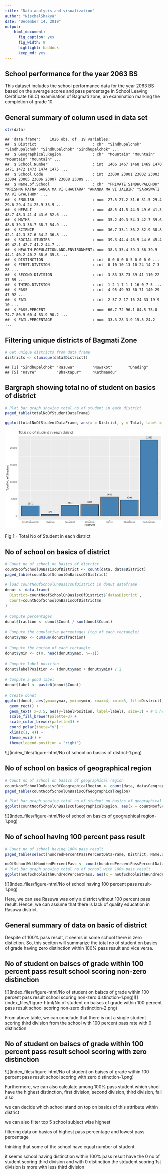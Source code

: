 ```yaml
---
title: "Data analysis and visualization"
author: "NischalShakya"
date: "December 14, 2019"
output: 
    html_document: 
      fig_caption: yes
      fig_width: 8
      highlight: haddock
      keep_md: yes
---
```




## School performance for the year 2063 BS

This dataset includes the school performance data for the year 2063 BS based on the average scores and pass percentage in School Leaving Certificate (SLC) examination of Bagmati zone, an examination marking the completion of grade 10.

## General summary of column used in data set

```r
str(data)
```

```
## 'data.frame':	1026 obs. of  19 variables:
##  $ District                         : chr  "Sindhupalchok" "Sindhupalchok" "Sindhupalchok" "Sindhupalchok" ...
##  $ Geographical.Region              : chr  "Mountain" "Mountain" "Mountain" "Mountain" ...
##  $ School.Number                    : int  1466 1467 1468 1469 1470 1471 1472 1473 1474 1475 ...
##  $ School.Code                      : int  23000 23001 23002 23003 23004 23005 23006 23007 23008 23009 ...
##  $ Name.of.School                   : chr  "PRIVATE SINDHUPALCHOK" "KRISHNA RATNA GANGA MA VI CHAUTARA" "ANANDA MA VI JALBIR" "SARASWATI MA VI GYALTHUM" ...
##  $ ENGLISH                          : num  27.5 27.2 31.6 31.5 29.4 29.6 29.4 24 25.9 33.9 ...
##  $ NEPALI                           : num  48.5 41.5 44.5 49.6 41.3 48.7 48.3 41.4 43.6 52.6 ...
##  $ MATHS                            : num  35.2 49.3 54.3 42.7 39.6 48.8 39.3 36.7 38.7 54.9 ...
##  $ SCIENCE                          : num  36.7 33.1 36.2 32.9 38.8 42.1 42.3 37.6 34.2 36.8 ...
##  $ SOCIAL.STUDIES                   : num  39.3 44.4 46.9 44.6 45.4 49 42.1 42.7 41.2 44.7 ...
##  $ HEALTH.POPULATION.AND.ENVIRONMENT: num  38.3 35.4 39.3 36 39.9 44.1 40.2 40.2 38.6 35.3 ...
##  $ DISTINCTION                      : int  0 0 0 0 0 5 0 0 0 0 ...
##  $ FIRST.DIVISION                   : int  0 10 10 13 10 24 14 7 3 28 ...
##  $ SECOND.DIVISION                  : int  3 83 38 73 39 41 110 22 37 59 ...
##  $ THIRD.DIVISION                   : int  1 2 1 7 1 1 16 0 7 5 ...
##  $ PASS                             : int  4 95 49 93 50 71 140 29 47 92 ...
##  $ FAIL                             : int  2 37 2 17 16 24 33 19 9 10 ...
##  $ PASS.PERCENT                     : num  66.7 72 96.1 84.5 75.8 74.7 80.9 60.4 83.9 90.2 ...
##  $ FAIL.PERCENTAGE                  : num  33.3 28 3.9 15.5 24.2 ...
```

## Filtering unique districts of Bagmati Zone


```r
# Get unique districts from data frame
districts <- c(unique(data$District))
```

```
## [1] "Sindhupalchok" "Rasuwa"        "Nuwakot"       "Dhading"      
## [5] "Kavre"         "Bhaktapur"     "Kathmandu"
```

## Bargraph showing total no of student on basics of district

```r
# Plot bar graph showing total no of student in each district
paged_table(totalNoOfStudentDataFrame)
```

<div data-pagedtable="false">
  <script data-pagedtable-source type="application/json">
{"columns":[{"label":["District"],"name":[1],"type":["fctr"],"align":["left"]},{"label":["Pass"],"name":[2],"type":["int"],"align":["right"]},{"label":["Fail"],"name":[3],"type":["int"],"align":["right"]},{"label":["Total"],"name":[4],"type":["int"],"align":["right"]}],"data":[{"1":"Sindhupalchok","2":"2109","3":"862","4":"2971"},{"1":"Rasuwa","2":"307","3":"170","4":"477"},{"1":"Nuwakot","2":"1629","3":"1542","4":"3171"},{"1":"Dhading","2":"1874","3":"1485","4":"3359"},{"1":"Kavre","2":"4068","3":"1557","4":"5625"},{"1":"Bhaktapur","2":"3603","3":"1105","4":"4708"},{"1":"Kathmandu","2":"18719","3":"3643","4":"22362"}],"options":{"columns":{"min":{},"max":[10]},"rows":{"min":[10],"max":[10]},"pages":{}}}
  </script>
</div>

```r
ggplot(totalNoOfStudentDataFrame, aes(x = District, y = Total, label = Total)) + geom_bar(stat = 'identity', fill = 'steelblue', color = 'black') + geom_text(size = 3, vjust = -1) + labs(title = 'Total no of student in each district') + xlab('Districts') + ylab('Total No of Student')
```

<div class="figure" style="text-align: c">
<img src="index_files/figure-html/Bar graph showing total no of student on basics of district-1.png" alt="Fig 1:- Total No of Student in each district"  />
<p class="caption">Fig 1:- Total No of Student in each district</p>
</div>

## No of school on basics of district

```r
# Count no of school on basics of district
countNoofSchoolOnBasiscOfDistrict <- count(data, data$District)
paged_table(countNoofSchoolOnBasiscOfDistrict)
```

<div data-pagedtable="false">
  <script data-pagedtable-source type="application/json">
{"columns":[{"label":["data$District"],"name":[1],"type":["chr"],"align":["left"]},{"label":["n"],"name":[2],"type":["int"],"align":["right"]}],"data":[{"1":"Bhaktapur","2":"103"},{"1":"Dhading","2":"64"},{"1":"Kathmandu","2":"599"},{"1":"Kavre","2":"120"},{"1":"Nuwakot","2":"67"},{"1":"Rasuwa","2":"13"},{"1":"Sindhupalchok","2":"60"}],"options":{"columns":{"min":{},"max":[10]},"rows":{"min":[10],"max":[10]},"pages":{}}}
  </script>
</div>

```r
# load countNoOfSchoolOnBasicsOfDistrict in donut dataframe
donut <- data.frame(
  District=countNoofSchoolOnBasiscOfDistrict$`data$District`,
  Count=countNoofSchoolOnBasiscOfDistrict$n
)

# Compute percentages
donut$fraction <- donut$Count / sum(donut$Count)

# Compute the cumulative percentages (top of each rectangle)
donut$ymax <- cumsum(donut$fraction)

# Compute the bottom of each rectangle
donut$ymin <- c(0, head(donut$ymax, n=-1))

# Compute label position
donut$labelPosition <- (donut$ymax + donut$ymin) / 2

# Compute a good label
donut$label <- paste0(donut$Count)

# Create donut 
ggplot(donut, aes(ymax=ymax, ymin=ymin, xmax=4, xmin=3, fill=District)) +
  geom_rect() +
  geom_text( x=3.5, aes(y=labelPosition, label=label), size=3) + # x here controls label position (inner / outer)
  scale_fill_brewer(palette=3) +
  scale_color_brewer(palette=3) +
  coord_polar(theta="y") +
  xlim(c(1, 4)) +
  theme_void() +
  theme(legend.position = "right")
```

![](index_files/figure-html/No of school on basics of district-1.png)<!-- -->

## No of school on basics of geographical region

```r
# Count no of school on basics of geographical region
countNoofSchoolOnBasiscOfGeographicalRegion <- count(data, data$Geographical.Region)
paged_table(countNoofSchoolOnBasiscOfGeographicalRegion)
```

<div data-pagedtable="false">
  <script data-pagedtable-source type="application/json">
{"columns":[{"label":["data$Geographical.Region"],"name":[1],"type":["chr"],"align":["left"]},{"label":["n"],"name":[2],"type":["int"],"align":["right"]}],"data":[{"1":"Hill","2":"953"},{"1":"Mountain","2":"73"}],"options":{"columns":{"min":{},"max":[10]},"rows":{"min":[10],"max":[10]},"pages":{}}}
  </script>
</div>

```r
# Plot bar graph showing total no of student on basics of geographical region 
ggplot(countNoofSchoolOnBasiscOfGeographicalRegion, aes(x = countNoofSchoolOnBasiscOfGeographicalRegion$`data$Geographical.Region`, y = countNoofSchoolOnBasiscOfGeographicalRegion$n, label = countNoofSchoolOnBasiscOfGeographicalRegion$n)) + geom_bar(stat = 'identity', fill = 'steelblue', color = 'black', width = 0.3) + geom_text(size = 3, vjust = -1) + labs(title = 'Total no of school on basics of geographical region') + xlab('Geographical region') + ylab('Total No of School')
```

![](index_files/figure-html/No of school on basics of geographical region-1.png)<!-- -->

## No of school having 100 percent pass result

```r
# Count no of school having 100% pass result
paged_table(select(hundredPercentPassPercentDataFrame, District, Name.of.School), options = list(rows.print = 15))
```

<div data-pagedtable="false">
  <script data-pagedtable-source type="application/json">
{"columns":[{"label":["District"],"name":[1],"type":["chr"],"align":["left"]},{"label":["Name.of.School"],"name":[2],"type":["chr"],"align":["left"]}],"data":[{"1":"Sindhupalchok","2":"JHIRPU MA VI JHIRPU"},{"1":"Sindhupalchok","2":"JYUGAL BOARDING HIGH SCHOOL CHAUTARA"},{"1":"Sindhupalchok","2":"KOLDONG DEVI MA VI THUMPAKHAR TIMURE"},{"1":"Sindhupalchok","2":"PHULPINGKOT PRA MA VI PHULPINGKOT"},{"1":"Sindhupalchok","2":"SHREE MELAMCHI GHYANG SECONDARY SCHOOL,HELAMBU"},{"1":"Nuwakot","2":"GOLFU BHANJYANG MA VI BETINI"},{"1":"Nuwakot","2":"PIONEER ENGLISH MA VI TUPCHHE"},{"1":"Nuwakot","2":"SOUVENIR BOARDING SCHOOL BATTAR"},{"1":"Nuwakot","2":"UTTARGAYA PUBLIC ENGLISH SCHOOL ANGITAR NEWAKOT"},{"1":"Nuwakot","2":"UNIVERSAL BOARDING SCHOOL NARJAMANDAP-2"},{"1":"Nuwakot","2":"SHIVALAYA SECONDARY SCHOOL OKHARPAUWA"},{"1":"Nuwakot","2":"SURYA JYOTI ENGLISH BOARDINGH SCHOOL BIDUR 9"},{"1":"Nuwakot","2":"SAMUDAYIK VIDHYA MANDIR DEVIGHAT"},{"1":"Dhading","2":"DHADING BOARDING SCHOOL DHADING BENSI"},{"1":"Dhading","2":"BRIGHT FUTURE MA VI MALEKHU"},{"1":"Dhading","2":"SUNGABHA ACADEMY MA VI DHADINGBESI"},{"1":"Dhading","2":"BLOOMING LOTUS ENGLISH SCHOOL JEVANPUR DHADING"},{"1":"Dhading","2":"DHUNIBESHI SECONDARY BOARDING SCHOOL KHANIKHOLA-2 NA"},{"1":"Dhading","2":"KIBOU INTERNATIONAL SCHOOL DHADING"},{"1":"Kavre","2":"DIPENDRA PRAHARI AWASIYA MA VI SANGA"},{"1":"Kavre","2":"PRAGATI PRABHAT MA VI PULBAZAR"},{"1":"Kavre","2":"DULALESWOR MA VI DOLALGHAT"},{"1":"Kavre","2":"SIDDHARTHA ENGLISH MA VI BANEPA"},{"1":"Kavre","2":"KAVERE MA VI BANEPA"},{"1":"Kavre","2":"SETIDEVI MA VI CHAUBAS-9"},{"1":"Kavre","2":"SETIDEVI MA VI RITHTHE"},{"1":"Kavre","2":"NAVA RATNA ENGLISH MA VI PANUTI"},{"1":"Kavre","2":"BAL BATIKA BIDHYA MANDIR TINDOBATO BANEPA"},{"1":"Kavre","2":"SIDDHARTHA VANASTHALI INSTITUTE AANANDABATIKA PANAUTI"},{"1":"Kavre","2":"DHULIKHEL ENGLISH AWASIYA MA VI DHULIKHEL"},{"1":"Kavre","2":"MOUNT VIEW ENGLISH BOARDING SCHOOL DHULIKHEL"},{"1":"Kavre","2":"SANJIWANI ENGLISH SCHOOL DHULIKHEL"},{"1":"Kavre","2":"GYAN SAROVAR MA VI BANEPA"},{"1":"Kavre","2":"BAL NIKETAN MA VI BANEPA"},{"1":"Kavre","2":"NAMO BUDDHA ENGLISH BOARDING SCHOOL SHANKHU"},{"1":"Kavre","2":"SURYODAYA AWASIYA MA VI PANAUTI"},{"1":"Kavre","2":"ARUNODAYA ENGLISH AWASIYA MA VI PANAUTI"},{"1":"Kavre","2":"SARASWOTI KUNJ BOARDING SCHOOL PANAUTI"},{"1":"Kavre","2":"LIN INTERNATIONAL SCHOOL BANEPA"},{"1":"Kavre","2":"DIVINE LIGHT SECONDARY BOARDING ENGLISH SCHOOL SHANKH"},{"1":"Kavre","2":"KATHMANDU UNIVERSITY HIGH SCHOOL CHAUKOT KAVRE"},{"1":"Kavre","2":"SARASWATI SHIKSHA GRIHA SECONDARY SCHOOL PANCHKHAL"},{"1":"Kavre","2":"SAMUDAYIK BOARDING SCHOOL PANAUTI-4"},{"1":"Kavre","2":"BANEPA VALLEY BOARDING SCHOOL BANEPA-10"},{"1":"Kavre","2":"SOS HERMANN GMEINER SCHOOL  PANAUTI-2"},{"1":"Kavre","2":"GYANJYOTI BOARDING SCHOOL NALA"},{"1":"Kavre","2":"GYNA KUNJ SECONDARY SCHOOL JANAGAL"},{"1":"Kavre","2":"HIGHLAND ENGLISH SECONDARY BOARDING SCHOOL SUBBAGAU"},{"1":"Kavre","2":"SHREE SUNGANA ENGLISH BOARDING SCHOOL JANGAL 8"},{"1":"Kavre","2":"NAVA PRATIVA SECONDARY SCHOOL PACHKHAL"},{"1":"Kavre","2":"MOUNT GRAVATT ENGLISH BOARDING SCHOOL BUCHAKOT"},{"1":"Kavre","2":"LALI GURANS ENGLISH BOARDING SCHOOL KUSHADEVI"},{"1":"Kavre","2":"NEW LITTLE STAR ENGLISH SCHOOL KUNTABESHI"},{"1":"Kavre","2":"EVEREST ACADEMY BANEPA"},{"1":"Bhaktapur","2":"OM MA VI KATUNJE"},{"1":"Bhaktapur","2":"ADARSHA JANAPREMI ENGLISH MA VI KAUSHALTAR"},{"1":"Bhaktapur","2":"BALKOT ENGLISH MA VI BALKOT"},{"1":"Bhaktapur","2":"EVEREST ENGLISH SCHOOL BHAKTAPUR-15 MIBACHHEN"},{"1":"Bhaktapur","2":"MAHENDRA VIDYA ASHRAM BARAHISTHAN"},{"1":"Bhaktapur","2":"RAINBOW ENGLISH SECONDARY SCHOOL GAMCHA"},{"1":"Bhaktapur","2":"MOUNT SINAI ENGLISH BOARDING SECONDARY SCHOOL THIMI"},{"1":"Bhaktapur","2":"PRABHAT ENGLISH MA VI BYASI"},{"1":"Bhaktapur","2":"NAULO JYOTI ENGLISH SCHOOL THIMI"},{"1":"Bhaktapur","2":"MOUNT VALLEY ENGLISH SCHOOL KWATHANDOU"},{"1":"Bhaktapur","2":"TRI STAR ENGLISH SCHOOL LOKHANTHALI"},{"1":"Bhaktapur","2":"JANA CHETANA ENGLISH SCHOOL BALKOT"},{"1":"Bhaktapur","2":"OM GYAN MANDIR SCHOOL LOHAKILTHALI"},{"1":"Bhaktapur","2":"GUNDU ENGLISH MA VI GUNDU"},{"1":"Bhaktapur","2":"SIRU SHINING ENGLISH MA VI BHAKTAPUR"},{"1":"Bhaktapur","2":"DADHIKOT ENGLISH MA VI DADHIKOT"},{"1":"Bhaktapur","2":"MOUNT VIEW ENGLISH MA VI BALKOT"},{"1":"Bhaktapur","2":"NYATAPOLA AWASIYA MA VI MOOLDHOKA"},{"1":"Bhaktapur","2":"DIBYA DEEP JYOTI ENGLISH AWASIYA MA VI LOHAKINTHAL"},{"1":"Bhaktapur","2":"JAYCEES ENGLISH SCHOOL KHAUMA"},{"1":"Bhaktapur","2":"SIDDHARTHA VIDYAPEETH MA VI GATTHAGHAR"},{"1":"Bhaktapur","2":"NORTH EAST ENGLISH SCHOOL DUWAKOT"},{"1":"Bhaktapur","2":"DEEP SARASWATI ENGLISH MA VI CHHALING PIKHEL"},{"1":"Bhaktapur","2":"VINAYAK SHIKSHA NIKETAN ENGLISH SCHOOL CHAPACHO"},{"1":"Bhaktapur","2":"SUNSHINE SCHOOL DUDHPATI-17"},{"1":"Bhaktapur","2":"CHILD NATURE SCHOOL SANOTHIMI-17"},{"1":"Bhaktapur","2":"MODERN BOARDING SCHOOL DADHIKOT-9"},{"1":"Bhaktapur","2":"GLAD STONE ACADEMY THIMI"},{"1":"Bhaktapur","2":"SUPREME ACADEMY THIMI"},{"1":"Bhaktapur","2":"SAMAJ SUDHAR SECONDARY SCHOOL TAULACHHEN"},{"1":"Bhaktapur","2":"SARASWATIMATA(YUMAHANGMA) ENGLISH SCHOOL CHANGUNAR"},{"1":"Bhaktapur","2":"NABIN ENGLISH SCHOOL JHAUKHEL-4"},{"1":"Bhaktapur","2":"THE RISING ENGLISH SECONDARY SCHOOL YACHHENTOLE"},{"1":"Bhaktapur","2":"HOLY GARDEN ENGLISH SCHOOL BYASI-10"},{"1":"Bhaktapur","2":"EMMANUEL SECONDARY BOARDING SCHOOL GATTHAGHAR"},{"1":"Bhaktapur","2":"STANFORD INTERNATIONAL SCHOOL BALKOT"},{"1":"Bhaktapur","2":"CHARKHANDI VIDHYA MANDIR SIRUTAR-9"},{"1":"Bhaktapur","2":"BIRAT ENGLISH SCHOOL SANOTHIMI"},{"1":"Bhaktapur","2":"MARIGOLD ENGLISH BOARDING SCHOOL BALKOT"},{"1":"Bhaktapur","2":"NAWA RATNA ENGLISH SCHOOL MADHYAPUR THIMI"},{"1":"Bhaktapur","2":"BAL BIKAS ENGLISH SECONDARY SCHOOL"},{"1":"Bhaktapur","2":"HOLY GARDEN ENGLISH SECONDARY SCHOOL THIMI"},{"1":"Kathmandu","2":"KANTI BHAIRAV MA VI DANCHHI"},{"1":"Kathmandu","2":"SHAHID SMARAK MA VI GYANESWAR"},{"1":"Kathmandu","2":"N.K. SINGH MEMORIAL ENGLISH PREPARATORY SCHOOL NAYA BA"},{"1":"Kathmandu","2":"BALKUMARI AWASIYA MA VI NAXAL"},{"1":"Kathmandu","2":"BABA BOARDING MA VI CHABHIL"},{"1":"Kathmandu","2":"GEETA MATA MA VI BIJESWORI"},{"1":"Kathmandu","2":"TAUDAHA RASTRIYA MA VI TAUDAH"},{"1":"Kathmandu","2":"BAGH BHAIRAB BOARDING MA VI KIRTIPUR"},{"1":"Kathmandu","2":"NAMGYAL MA VI GOKARNA"},{"1":"Kathmandu","2":"DEEPJYOTI AWASIYA MA VI GONGABU"},{"1":"Kathmandu","2":"JUDDHODAYA MA VI CHHETRAPATI"},{"1":"Kathmandu","2":"DORJI MA VI BAUDDHA"},{"1":"Kathmandu","2":"WHITEFIELD HIGHER SECONDARY SCHOOL CHHETRAPATI BHURU"},{"1":"Kathmandu","2":"KANYA MA VI LAINCHAUR"},{"1":"Kathmandu","2":"LABORATORY MA VI KIRTIPUR"},{"1":"Kathmandu","2":"BUDHANILKANTHA BOARDING SCHOOL BUDHANILKANTHA"},{"1":"Kathmandu","2":"TRIBHUVAN ADARSHA AWASIYA MA VI PHARPING"},{"1":"Kathmandu","2":"RASTRIYA SUNGHAVA BOARDING HIGH SCHOOL LAMPOKHARI CH"},{"1":"Kathmandu","2":"ADARSHA YOG-HARI MA VI LAINCHAUR"},{"1":"Kathmandu","2":"EVEREST SECONDARY BOARDING SCHOOL GALKOPAKHA THAME"},{"1":"Kathmandu","2":"BRIHASPATI VIDHYASADAN MA VI NAXAL"},{"1":"Kathmandu","2":"LEARNING REALM INTERNATIONAL SCHOOL KALANKISTHAN"},{"1":"Kathmandu","2":"MITRA MA VI KALIMATI KULESHWOR"},{"1":"Kathmandu","2":"MAHA MANJUSHREE MA VI SWOYAMBHU"},{"1":"Kathmandu","2":"PUSHPA SADAN BOARDING HIGH SCHOOL KIRTIPUR"},{"1":"Kathmandu","2":"HOLY GARDEN BOARDING HIGH SCHOOL RINGROAD BALAJU"},{"1":"Kathmandu","2":"BALAMBU MA VI BALAMBU"},{"1":"Kathmandu","2":"RAYNERS RESIDENTIAL MA VI MINBHAWAN"},{"1":"Kathmandu","2":"MANGAL MA VI KIRTIPUR"},{"1":"Kathmandu","2":"RATNA SHIKSHA SHADAN KOTESHWOR"},{"1":"Kathmandu","2":"RICHMOND ACADEMY KALANKI"},{"1":"Kathmandu","2":"THE ELITE'S CO-ED MA VI NAGPOKHARI"},{"1":"Kathmandu","2":"KANTIPUR ENGLISH MA VI MAHARAJGUNJ"},{"1":"Kathmandu","2":"KIRTI MA VI KIRTIPUR"},{"1":"Kathmandu","2":"KATHMANDU VALLEY SCHOOL MAHARAJGUNJ"},{"1":"Kathmandu","2":"GANESH BOARDING MA VI SWAYAMBHU"},{"1":"Kathmandu","2":"SERENE VALLEY SCHOOL BANESHWAR"},{"1":"Kathmandu","2":"ARUNIMA MA VI BOUDHA JORPATI"},{"1":"Kathmandu","2":"KANKALI MA VI PURANO NAIKAP"},{"1":"Kathmandu","2":"MANAKAMANA ENGLISH MA VI GOKARNA"},{"1":"Kathmandu","2":"DEEPSHIKHA MA VI NAYABAZAR"},{"1":"Kathmandu","2":"SWARNIM SHIKSHA SADAN MA VI BHURUNGKHEL"},{"1":"Kathmandu","2":"GYANKUNJA MA VI RABIBHAWAN"},{"1":"Kathmandu","2":"INDRADHANUSH BOARDING HIGH SCHOOL BHIMSENGOLA BANES"},{"1":"Kathmandu","2":"AANAND BHUMI AWASIYA MA VI MAITIDEVI"},{"1":"Kathmandu","2":"BRIGHT FUTURE MA VI TINTHANA NAIKAP"},{"1":"Kathmandu","2":"SURYODAYA JYOTI AWASIYA MA VI MAITIDEVI"},{"1":"Kathmandu","2":"TRI-SHAKTI HIGH SCHOOL DILLIBAZAR"},{"1":"Kathmandu","2":"MAITIDEVI AWASIYA MA VI DILLIBAZAR"},{"1":"Kathmandu","2":"MOUNT VIEW SCHOOL MITRAPARK"},{"1":"Kathmandu","2":"PRAGATI AWASIYA MA VI BALAJU"},{"1":"Kathmandu","2":"BLUE WREN INT'L BOARDING SCHOOL KALANKISTHAN"},{"1":"Kathmandu","2":"MOUNT KAILASH AWASIYA MA VI KAPAN"},{"1":"Kathmandu","2":"TRIYOG HIGH SCHOOL BATTISPUTALI"},{"1":"Kathmandu","2":"INTENSIVE INTERNATIONAL ACADEMY MARU BHIMSENSTHAN"},{"1":"Kathmandu","2":"JANA BIKASH MA VI MATATIRTHA"},{"1":"Kathmandu","2":"WEST POINT HIGH SCHOOL THANKOT"},{"1":"Kathmandu","2":"KAMALNETRA CHHUNA MUNA MA VI BANESHWAR"},{"1":"Kathmandu","2":"PARAMOUNT AWASIYA MA VI KULESHWAR-14"},{"1":"Kathmandu","2":"KATHMANDU INTERNATIONAL SCHOOL MITRAPARK CHABAHIL"},{"1":"Kathmandu","2":"MORNING GLORY SCHOOL TRIPURESHWAR"},{"1":"Kathmandu","2":"PENNWOOD ACADEMY SANO GAUCHAR"},{"1":"Kathmandu","2":"JAGAT MANDIR AWASIYA MA VI LAMPOKHARI CHABAHIL"},{"1":"Kathmandu","2":"MANGAL DWIP MA VI BAUDDHA"},{"1":"Kathmandu","2":"BISHNUMATI AWASIYA MA VI GONGABU-4"},{"1":"Kathmandu","2":"NEW LEERA BOARDING SCHOOL BHATBHATENI"},{"1":"Kathmandu","2":"NEW FLORENCE INTERNATIONAL BOARDING SCHOOL TEKU"},{"1":"Kathmandu","2":"UJJWAL SHISHU NIKETAN ACADEMY MA VI PANGA KIRTIPUR"},{"1":"Kathmandu","2":"HILL TOWN INTERNATIONAL SCHOOL KIRTIPUR"},{"1":"Kathmandu","2":"TRUNGRAM INTERNATIONAL ACADEMY HATTIGAUNDA"},{"1":"Kathmandu","2":"HIMALAYA ENGLISH BOARDING SCHOOL KOTESHWAR"},{"1":"Kathmandu","2":"SHRIDIWA INTERNATIONAL SCHOOL KAMALPOKHARI"},{"1":"Kathmandu","2":"KUMARI AWASIYA MA VI BOUDHA KUMARIGAL"},{"1":"Kathmandu","2":"DREAMLAND PUBLIC HIGH SCHOOL BAGBAZAR"},{"1":"Kathmandu","2":"UNIVERSAL ENGLISH BOARDING HIGH SCHOOL DHUMBARAHI"},{"1":"Kathmandu","2":"MILAN VIDYA MANDIR ANAMNAGAR"},{"1":"Kathmandu","2":"SAMBOTTA HIGH SCHOOL TEEN-CHULI BOUDHA"},{"1":"Kathmandu","2":"KIRTIPUR ENGLISH BOARDING SCHOOL SAGAL KIRTIPUR"},{"1":"Kathmandu","2":"BAL TARA PRATISTHAN (LITTLE STARS ACADEMY) BALAMBU SATU"},{"1":"Kathmandu","2":"RELIANCE RESIDENTIAL SCHOOL OLD BANESHWAR"},{"1":"Kathmandu","2":"DAFFODIL PUBLIC MA VI BATTISPUTALI"},{"1":"Kathmandu","2":"HINDU VIDYAPEETH NEPAL INDRAYANI"},{"1":"Kathmandu","2":"KAILASH BODHI SCHOOL SUVIGAON BOUDDHA-6"},{"1":"Kathmandu","2":"HIMALAYA INTERNATIONAL MODEL SCHOOL MAHARAJGUNJ"},{"1":"Kathmandu","2":"SCHOOL FOR THE DEAF NAXAL"},{"1":"Kathmandu","2":"EUREKA HIGH SCHOOL NEPALTAR MANMAIJU"},{"1":"Kathmandu","2":"VIDYA BYAYAM ENGLISH MA VI GOKARNA JORPATI-9"},{"1":"Kathmandu","2":"ANNAPURNA ENGLISH MA VI SINAMANGAL"},{"1":"Kathmandu","2":"PARAGON PUBLIC MA VI BATTISPUTALI"},{"1":"Kathmandu","2":"PADMA CHAKRA SECONDARY SCHOOL PHUTUNG-3"},{"1":"Kathmandu","2":"SRONGTSEN BHRIKUTI AWASIYA MA VI TINCHULE BAUDDHA"},{"1":"Kathmandu","2":"ALBERT EINSTEIN ACADEMY BOARDING HIGH SCHOOL JYATHA"},{"1":"Kathmandu","2":"GLEN BUDS MA VI LAZIMPAT"},{"1":"Kathmandu","2":"MANJARI INTERNATIONAL EXCLUSIVE MA VI GALFUTAR"},{"1":"Kathmandu","2":"HOLY VISION MA VI TAHACHAL"},{"1":"Kathmandu","2":"BAL NAMOONA MA VI BALUWATAR"},{"1":"Kathmandu","2":"NAVODIT VIDYA KUNJA ENGLISH AWASIYA MA VI SAMAKHUS"},{"1":"Kathmandu","2":"FLUORESCENT AWASIYA MA VI SAMAKHUSI"},{"1":"Kathmandu","2":"MOUNT OLIVES ENGLISH AWASIYA MA VI SINAMANGAL"},{"1":"Kathmandu","2":"NARAYAN ENGLISH AWASIYA MA VI MINBHAWAN"},{"1":"Kathmandu","2":"NORTH VALLEY ENGLISH MA VI DHARMASTHALI"},{"1":"Kathmandu","2":"LOYOLA (DESHBHAKTA) MA VI BANESHWAR"},{"1":"Kathmandu","2":"RAINBOW INTERNATIONAL BOARDING SCHOOL CHHAUNI"},{"1":"Kathmandu","2":"MATRIBHUMI SHIKSHA SADAN MA VI NAGPOKHARI"},{"1":"Kathmandu","2":"SHREE GANESH HIMAL MA VI GONGABUN"},{"1":"Kathmandu","2":"MOUNT EVEREST SECONDORY SCHOOL DANCHHI-9 THALI"},{"1":"Kathmandu","2":"SOUTH POINT AWASIYA MA VI BUDDHANAGAR"},{"1":"Kathmandu","2":"CARDINAL INTERNATIONAL BOARDING HIGH SCHOOL PHARPI"},{"1":"Kathmandu","2":"VIJAYA AWASIYA MA VI SAMAKHUSHI"},{"1":"Kathmandu","2":"GREENLAND INTERNATIONAL BOARDING SCHOOL GONGABU"},{"1":"Kathmandu","2":"ROYAL NEPALESE ARMY EDUCATION WING CHHAUNI"},{"1":"Kathmandu","2":"SWARNA SHIKSHA ENGLISH SCHOOL GOKARNA"},{"1":"Kathmandu","2":"EAST POLE ENGLISH SCHOOL JORPATI"},{"1":"Kathmandu","2":"DIAMOND ENGLISH MEDIUM SCHOOL BUDHANILKANTHA"},{"1":"Kathmandu","2":"SARASWATI ENGLISH BOARDING SCHOOL JORPATI"},{"1":"Kathmandu","2":"GOLDEN PEAK HIGH SCHOOL SARASWATINAGAR CHABAHIL"},{"1":"Kathmandu","2":"GOTHATAR ENGLISH MA VI GOTHATAR"},{"1":"Kathmandu","2":"NEWTON CHILDREN'S ACADEMY BALUWATAR"},{"1":"Kathmandu","2":"CENTENNIAL BOARDING SCHOOL JORPATI-3"},{"1":"Kathmandu","2":"SHREE KUMARI ENGLISH SCHOOL JAISIDEWAL"},{"1":"Kathmandu","2":"SHISHU NIKUNJA SECONDARY ENGLISH SCHOOL SITAPAILA"},{"1":"Kathmandu","2":"SIRIUS ENGLISH AWASIYA MA VI REDCROSSMARG KALIMATI"},{"1":"Kathmandu","2":"NAVA JEEWAN AWASIYA MA VI SAMAKHUSHI"},{"1":"Kathmandu","2":"AMAR DEEP (ETERNAL LIGHT) PUBLIC SCHOOL NAYABAZAR"},{"1":"Kathmandu","2":"AMAR JYOTI ENGLISH BOARDING SCHOOL KALANKISTHAN"},{"1":"Kathmandu","2":"BAJRAYOGINEE ENGLISH SCHOOL SALAMBUTAR SANKHU"},{"1":"Kathmandu","2":"BUDDHA JYOTI ENGLISH BOARDING SCHOOL DALLU"},{"1":"Kathmandu","2":"CENTRAL PUBLIC BOARDING SCHOOL CHHETRAPATI"},{"1":"Kathmandu","2":"CHANDIKASWORI ENGLISH AWASIYA MA VI SUNDARIJAL"},{"1":"Kathmandu","2":"NATIONAL ACADEMY BUDDHANAGAR NEWBANESHWOR"},{"1":"Kathmandu","2":"CONSTELLATION ACADEMIC GARDEN ENGLISH SCHOOL BISHALN"},{"1":"Kathmandu","2":"GREEN LAWNS ACADEMY BALKHU"},{"1":"Kathmandu","2":"ALLIANCE ACADEMY ANAMNAGAR"},{"1":"Kathmandu","2":"KAGESHWORI VIDYA MANDIR ALAPOT-3"},{"1":"Kathmandu","2":"KAMAL ENGLISH BOARDING HIGH SCHOOL BALKHU KULESWOR"},{"1":"Kathmandu","2":"RELIANCE INTERNATIONAL ACADEMY KAPAN"},{"1":"Kathmandu","2":"MANANK CHILDREN'S PARADISE SCHOOL SARASWATINAGAR"},{"1":"Kathmandu","2":"NAV KSHITIZ SECONDARY SCHOOL KULESHWOR"},{"1":"Kathmandu","2":"NEIGHBOURHOOD ENGLISH SCHOOL MANDIKHATAR"},{"1":"Kathmandu","2":"NEW BUDDHA PRAKASH ENGLISH BOARDING SCHOOL JORPATI"},{"1":"Kathmandu","2":"NIHARIKA SHISHU KUNJA HIGH SCHOOL BALAJU"},{"1":"Kathmandu","2":"NILKANTHA BOARDING SCHOOL BATTISPUTALI"},{"1":"Kathmandu","2":"NORTH POINT ACADEMY GONGABU"},{"1":"Kathmandu","2":"OCCIDENTAL PUBLIC SCHOOL ANAMNAGAR"},{"1":"Kathmandu","2":"PRAGYA AAVA NAMOONA (LYCEUM MODEL) SCHOOL SIFAL-7"},{"1":"Kathmandu","2":"SARASWOTI BHAKTA VIDYA MANDIR RAMKOT"},{"1":"Kathmandu","2":"STANDARD CO-ED SCHOOL KALANKISTHAN"},{"1":"Kathmandu","2":"SUNKOSHI SCHOOL BABARMAHAL"},{"1":"Kathmandu","2":"THE SPANGLE BOARDING SCHOOL KALIKASTHAN DILLIBAZAR"},{"1":"Kathmandu","2":"CAMBRIDGE PUBLIC HIGH SCHOOL OLD BANESHWOR"},{"1":"Kathmandu","2":"JESSE'S INTERNATIONAL BOARDING SECONDARY SCHOOL SATUN"},{"1":"Kathmandu","2":"DENEB INTERNATIONAL SCHOOL THAPAGAUN"},{"1":"Kathmandu","2":"SNEHA ENGLISH SCHOOL SINAMANGAL"},{"1":"Kathmandu","2":"MOUNT SAGARMATHA BRILLIANT'S ACADEMY GURJUDHARA"},{"1":"Kathmandu","2":"JANAKALYAN MA VI MAHADEVSTHAN KISIPIDE"},{"1":"Kathmandu","2":"JANAJAGRITI GYAN-RASHMI MA VI BALAJUTAR"},{"1":"Kathmandu","2":"GAJURMUKHEE BOARDING SCHOOL RAMKOT-4 DANDAPAUWA"},{"1":"Kathmandu","2":"MARSHYANGDI BOARDING SCHOOL NAYABAZAR"},{"1":"Kathmandu","2":"MAHALAXMI ENGLISH HIGH SCHOOL PHUTUNG-6"},{"1":"Kathmandu","2":"YUYUTSHU ENGLISH SCHOOL KAPAN"},{"1":"Kathmandu","2":"GORAKHKALI ENGLISH BOARDING SCHOOL BALAJU"},{"1":"Kathmandu","2":"ALKAPURI SECONDARY ENGLISH SCHOOL DHALKUCHOWK"},{"1":"Kathmandu","2":"CHILDREN'S ETERNAL ACADEMY NAYABAZAR"},{"1":"Kathmandu","2":"GREEN PEACE ACADEMY GANABAHAL"},{"1":"Kathmandu","2":"BIGYAN ENGLISH BOARDING SCHOOL MANDIKATAR"},{"1":"Kathmandu","2":"ANGEL LORD (DEBDOOT) ACADEMY HIGH SCHOOL KOTESHWOR"},{"1":"Kathmandu","2":"THANKOT ENGLISH SCHOOL THANKOT"},{"1":"Kathmandu","2":"ANKUR VIDYASHRAM MA VI BATTISPUTALI"},{"1":"Kathmandu","2":"MINILAND ENGLISH HIGH SCHOOL DANCHHI THALI-7"},{"1":"Kathmandu","2":"CANVAS BOARDING SCHOOL NAYABANESHWOR"},{"1":"Kathmandu","2":"ANUPAM (UNIQUE) ENGLISH BOARDING SCHOOL LAZIMPAT"},{"1":"Kathmandu","2":"MOUNT GLORY ENGLISH BOARDING HIGH SCHOOL CHAGAL"},{"1":"Kathmandu","2":"BRIGHT LAND ENGLISH SECONDARY SCHOOL BHOTEBAHAL"},{"1":"Kathmandu","2":"CHAHANA INTERNATIONAL ACADEMY KAPAN"},{"1":"Kathmandu","2":"MOUNT SEB SCHOOL JADIBUTI KOTESHOR"},{"1":"Kathmandu","2":"BUDDHA ACADEMY BOARDING SCHOOL BOUDHA JORPATI"},{"1":"Kathmandu","2":"MOTHERLAND SCHOOL NEW NAIKAP"},{"1":"Kathmandu","2":"JEMS JUGAL ENGLISH MEDIUM SCHOOL BHADRABAS"},{"1":"Kathmandu","2":"VIDHYA AARJAN ENGLISH SCHOOL MULPANI"},{"1":"Kathmandu","2":"SWATI SADAN ENGLISH BOARDING SCHOOL BALAJU"},{"1":"Kathmandu","2":"SUNSHINE SCHOOL MAHADEVSTHAN CHECKPOST"},{"1":"Kathmandu","2":"CARE ENGLISH BOARDING SCHOOL GAUSHALA"},{"1":"Kathmandu","2":"MODEL SCHOOL THANKOT"},{"1":"Kathmandu","2":"BRITISH GURKHA ACADEMY HIGH SCHOOL BANSBARI"},{"1":"Kathmandu","2":"ROSY GARDEN SCHOOL MAIJUBAHAL CHABAHIL"},{"1":"Kathmandu","2":"MANJUGHOKSHA ACADEMY KUMARIGAL"},{"1":"Kathmandu","2":"CAMBRIDGE INTERNATIONAL BOARDING SCHOOL PURANONAIKAP"},{"1":"Kathmandu","2":"IDEAL ENGLISH SCHOOL MAIJUBAHAL"},{"1":"Kathmandu","2":"SWAYAMBHU ENGLISH BOARDING SCHOOL SWAYAMBHU BALAJU"},{"1":"Kathmandu","2":"ELEGANT PEARL ENGLISH SCHOOL BALAJU"},{"1":"Kathmandu","2":"AMRIT BOARDING SCHOOL MHEPI NAYABAZAR"},{"1":"Kathmandu","2":"JOSEPH ENGLISH SCHOOL MAHANKAL SHANTINAGAR"},{"1":"Kathmandu","2":"ASHIRVAD BOARDING SCHOOL BALUWATAR"},{"1":"Kathmandu","2":"NEXT GENERATION RESIDENTIAL ACADEMY YETKHA"},{"1":"Kathmandu","2":"NEELGIRI SCHOOL PAKNAJOLE"},{"1":"Kathmandu","2":"PRITIMA ENGLISH SECONDARY SCHOOL SINAMANGAL"},{"1":"Kathmandu","2":"PROLIFIC ENGLISH BOARDING SCHOOL DHUMBARAHI"},{"1":"Kathmandu","2":"HIMSHRINKHALA ACADEMY SCHOOL NAYAPATI"},{"1":"Kathmandu","2":"NAWA SIRJANA ENGLISH SCHOOL SHANKHAMUL"},{"1":"Kathmandu","2":"NEW STAR POLE ENGLISH SCHOOL GOTHATAR"},{"1":"Kathmandu","2":"PRINCETON INTERNATIONAL BOARDING SCHOOL"},{"1":"Kathmandu","2":"HIMSHIKHAR BOARDING SCHOOL"},{"1":"Kathmandu","2":"SWAPNA VATIKA SCHOOL BUDDHANAGAR"},{"1":"Kathmandu","2":"DALEKI SECONDARY SCHOOL SAMAKHUSI"},{"1":"Kathmandu","2":"ALPINE ACADEMY DANCHHI"},{"1":"Kathmandu","2":"ASPHODEL PUBLIC SCHOOL KALIKASTHAN DILLIBAZAR"},{"1":"Kathmandu","2":"GREEN HILLS ACADEMY MA VI KAVRESTHALI"},{"1":"Kathmandu","2":"NOBEL ACADEMY MA VI NEW BANESHWOR"},{"1":"Kathmandu","2":"SHUVA YUGA BOARDING SCHOOL SITAPAILA"},{"1":"Kathmandu","2":"TARKESHWAR VIDYA KUNJA ENGLISH BOARDING SCHOOL"},{"1":"Kathmandu","2":"KATHMANDU DON BOSCO MA VI NEW BANESHWAR"},{"1":"Kathmandu","2":"SHANGRILA PUBLIC SCHOOL JORPATI"},{"1":"Kathmandu","2":"MAITRI SHISHU VIDYALAYA CHHAUNI"},{"1":"Kathmandu","2":"BIPUL SHIKSHYA NIKETAN JORPATI"},{"1":"Kathmandu","2":"VINAYAK ENGLISH SCHOOL CHABHIL"},{"1":"Kathmandu","2":"PINNACLE SCHOLARS ACADEMY MA VI"},{"1":"Kathmandu","2":"PEARLS ENGLISH ACADEMY"},{"1":"Kathmandu","2":"BUDDHA PRABHAT ENGLISH SCHOOL CHABAHIL"},{"1":"Kathmandu","2":"ADVANCED ENGLISH BOARDING HIGH SCHOOL HADIGAUN"},{"1":"Kathmandu","2":"BABYLON NATIONAL SCHOOL SHANTINAGAR"},{"1":"Kathmandu","2":"RISING RAYS BOARDING SCHOOL NEWPLAZA PUTALISADAK"},{"1":"Kathmandu","2":"RARAHIL MEMORIAL SCHOOL KIRTIPUR"},{"1":"Kathmandu","2":"NATIONAL MODEL SCIENCE SCHOOL GONGABU"},{"1":"Kathmandu","2":"KATHMANDU VIDYA MANDIR MAHANKAL BOUDHA"},{"1":"Kathmandu","2":"IKEDA INTERNATIONAL SCHOOL RABIBHAWAN"},{"1":"Kathmandu","2":"GREEN KANTIPUR PUBLIC SCHOOL SWOYAMBHU ICHANGU"},{"1":"Kathmandu","2":"GANGA SECONDARY SCHOOL PURANO KALIMATI"},{"1":"Kathmandu","2":"UNIVERSAL COLLEGE PREPARATORY SCHOOL BALUWATAR"},{"1":"Kathmandu","2":"PURBA PASCHIM VIDYALAYA BALKHU"},{"1":"Kathmandu","2":"HEBRON PUBLIC SCHOOL KOTESHWOR"},{"1":"Kathmandu","2":"SERENE HILL ENGLISH SCHOOL BAJRAYOGINI SANKHU"},{"1":"Kathmandu","2":"BROOKFIELD ACADEMY SINAMANGAL"},{"1":"Kathmandu","2":"MAGUS ENGLISH SCHOOL NAYA BAZAR KIRTIPUR"},{"1":"Kathmandu","2":"HILARY HIGH SCHOOL GAURINAGAR"},{"1":"Kathmandu","2":"THE ELOQUENCE PUBLIC SCHOOL CHUCHEPATI"},{"1":"Kathmandu","2":"SOCIETAL SCHOOL NEW BANESHWOR"},{"1":"Kathmandu","2":"MINILAND SCHOOL TEKU"},{"1":"Kathmandu","2":"ABHISHEK GYAN MANDIR SINAMANGAL"},{"1":"Kathmandu","2":"BIJESHWORI GYAN MANDIR SECONDARY SCHOOL BIJESHWORI"},{"1":"Kathmandu","2":"BIRAT BOARDING SCHOOL SHANKHAMOOL"},{"1":"Kathmandu","2":"DHAULAGIRI INTERNATIONAL BOARDING SCHOOL SHANKHAMOOL"},{"1":"Kathmandu","2":"INDRAWATI PUBLIC SCHOOL MAIJUBAHAL"},{"1":"Kathmandu","2":"KOTDEVI PUBLIC ENGLISH SECONDARY SCHOOL JADIBUTI"},{"1":"Kathmandu","2":"LITTLE BUDDHA ENGLISH SCHOOL SHANTINAGAR BANESHWOR"},{"1":"Kathmandu","2":"MANASALU PUBLIC HIGH SCHOOL NAYABAZAR"},{"1":"Kathmandu","2":"MOUNT GLORY INT'L BOARDING SCHOOL BASUNDHARA"},{"1":"Kathmandu","2":"NEW ENGLISH SECONDARY SCHOOL MAIJUBAHAL"},{"1":"Kathmandu","2":"NAMUNADEEP ENGLISH BOARDING SCHOOL KAPAN"},{"1":"Kathmandu","2":"NEW VISION ACADEMY SATUNGAL"},{"1":"Kathmandu","2":"PRIME ENGLISH SECONDARY SCHOOL TINTHANA 6"},{"1":"Kathmandu","2":"RAJAN MEMORIAL INTERNATIONAL SCHOOL BALAJU"},{"1":"Kathmandu","2":"SAI EDUCARE BOARDING SCHOOL GYANESHWOR"},{"1":"Kathmandu","2":"THE CITY ACADEMY BANESHWAR"},{"1":"Kathmandu","2":"THE CHANDBAGH SCHOOL BANSBARI"},{"1":"Kathmandu","2":"BON SKYLARK INT'L SECONDARY SCHOOL RINGROAD CHABAHIL"},{"1":"Kathmandu","2":"SHRINE ACADEMY TOKHASARASWATI"},{"1":"Kathmandu","2":"MOUNT CHANDRAGIRI ENGLISH SCHOOL KHARIBOT"},{"1":"Kathmandu","2":"SAI NILAYAM BOARDING SCHOOL KALIMATI"},{"1":"Kathmandu","2":"SMALL HEAVEN BOARDING SCHOOL CHHETRAPATI"},{"1":"Kathmandu","2":"SRIJANA ENGLISH BOARDING SCHOOL GOLDHUNGA"},{"1":"Kathmandu","2":"NAVA RATNA ENGLISH BOARDING SCHOOL KOTESWOR"},{"1":"Kathmandu","2":"SHATABDI BOARDING SCHOOL BHIMSENGOLA"},{"1":"Kathmandu","2":"PRAGYA ENGLISH SCHOOL KOTESHWOR"},{"1":"Kathmandu","2":"VIJAYA ACADEMY SANKHU"},{"1":"Kathmandu","2":"REHDON HIGHER SECONDARY SCHOOL SAMAKHUSHI"},{"1":"Kathmandu","2":"BRIGHT ANGELS SCHOOL THANKOT"},{"1":"Kathmandu","2":"VIDYA SADAN ENGLISH SCHOOL CHABAHIL"},{"1":"Kathmandu","2":"BOUDHA CHILDREN HEAVEN BOARDING SCHOOL BOUDHA"},{"1":"Kathmandu","2":"BASUNDHARA PUBLIC SCHOOL BASUNDHARA"},{"1":"Kathmandu","2":"SWARNIM TARA VIDYA SADAN KOTESHWOR"},{"1":"Kathmandu","2":"SHANTI SHIKSHA SADAN SHANTINAGAR"},{"1":"Kathmandu","2":"MIDLAND ENGLISH BOARDING SCHOOL BANESHWOR"},{"1":"Kathmandu","2":"NEW ZENITH ENGLISH MODEL SCHOOL BHURUNGKHEL"},{"1":"Kathmandu","2":"DEEPIKA SHIKSHYA SADAN KOTESHWOR"},{"1":"Kathmandu","2":"ACADEMY OF SACRED HEART DHALKO CHHETRAPATI"},{"1":"Kathmandu","2":"NAVA YUYUTSHU ENGLISH SCHOOL KAPAN"},{"1":"Kathmandu","2":"SWETA SADAN ENGLISH BOARDING HIGHER SEC SCHOOL"},{"1":"Kathmandu","2":"GYANMALA ENGLISH SCHOOL BOUDDHA TINCHULE"},{"1":"Kathmandu","2":"SAI SIKSHA NIKETAN GYANESHWOR"},{"1":"Kathmandu","2":"NAVA SUNTAKHAN ACADEMY BALUWA"},{"1":"Kathmandu","2":"AAKASH DEEP ENGLISH HIGH SCHOOL JORPATI"},{"1":"Kathmandu","2":"NEW CERES ENGLISH SCHOOL NEPALTAR"},{"1":"Kathmandu","2":"TRI DEVI ENGLISH BOARDING SCHOOL KOTESHWOR"},{"1":"Kathmandu","2":"SHUBHA KAMANA ACADEMY KIRTIPUR"},{"1":"Kathmandu","2":"PEGASUS ENGLISH SCHOOL JORPATI"},{"1":"Kathmandu","2":"OLIVER PUBLIC HIGH SCHOOL MAHARAJGUNJ"},{"1":"Kathmandu","2":"DIANA PUBLIC ENGLISH SCHOOL KOTESHWOR"},{"1":"Kathmandu","2":"VALLEY VIEW ENGLISH SCHOOL NEW BANESHWOR"}],"options":{"columns":{"min":{},"max":[10]},"rows":{"min":[15],"max":[15]},"pages":{}}}
  </script>
</div>

```r
noOfSchoolWithHundredPercentPass <- count(hundredPercentPassPercentDataFrame, hundredPercentPassPercentDataFrame$District)
# Plot bar graph showing total no of school with 100% pass result 
ggplot(noOfSchoolWithHundredPercentPass, aes(x = noOfSchoolWithHundredPercentPass$`hundredPercentPassPercentDataFrame$District`, y = noOfSchoolWithHundredPercentPass$n, label = noOfSchoolWithHundredPercentPass$n)) + geom_bar(stat = 'identity', fill = 'steelblue', color = 'black', width = 0.5) + geom_text(size = 3, vjust = -1) + labs(title = 'Total no of school with 100% pass result') + xlab('District') + ylab('Total No of School')
```

![](index_files/figure-html/No of school having 100 percent pass result-1.png)<!-- -->

Here, we can see Rasuwa was only a district without 100 percent pass result. Hence, we can assume that there is lack of quality education in Rasuwa district.

## General summary of data on basic of district
Despite of 100% pass result, it seems in some school there is zero distiction. 
So, this seciton will summarize the total no of student on basics of grade having zero distinction within 100% pass result and vice versa.

## No of student on baiscs of grade within 100 percent pass result school scoring non-zero distinction
<div data-pagedtable="false">
  <script data-pagedtable-source type="application/json">
{"columns":[{"label":["District"],"name":[1],"type":["fctr"],"align":["left"]},{"label":["Distinction"],"name":[2],"type":["int"],"align":["right"]},{"label":["FirstDivision"],"name":[3],"type":["int"],"align":["right"]},{"label":["SecondDivision"],"name":[4],"type":["int"],"align":["right"]},{"label":["ThirdDivision"],"name":[5],"type":["int"],"align":["right"]},{"label":["Total"],"name":[6],"type":["int"],"align":["right"]}],"data":[{"1":"Nuwakot","2":"6","3":"28","4":"3","5":"0","6":"37"},{"1":"Dhading","2":"5","3":"21","4":"0","5":"0","6":"26"},{"1":"Kavre","2":"148","3":"570","4":"36","5":"0","6":"754"},{"1":"Bhaktapur","2":"261","3":"809","4":"84","5":"0","6":"1154"},{"1":"Kathmandu","2":"1430","3":"4981","4":"341","5":"0","6":"6752"}],"options":{"columns":{"min":{},"max":[10]},"rows":{"min":[10],"max":[10]},"pages":{}}}
  </script>
</div>![](index_files/figure-html/No of student on baiscs of grade within 100 percent pass result school scoring non-zero distinction-1.png)<!-- -->![](index_files/figure-html/No of student on baiscs of grade within 100 percent pass result school scoring non-zero distinction-2.png)<!-- -->

From above table, we can conclude that there is not a single student scoring third division from the school with 100 percent pass rate with 0 distinction 

## No of student on baiscs of grade within 100 percent pass result school scoring with zero distinction
<div data-pagedtable="false">
  <script data-pagedtable-source type="application/json">
{"columns":[{"label":["District"],"name":[1],"type":["fctr"],"align":["left"]},{"label":["Distinction"],"name":[2],"type":["int"],"align":["right"]},{"label":["FirstDivision"],"name":[3],"type":["int"],"align":["right"]},{"label":["SecondDivision"],"name":[4],"type":["int"],"align":["right"]},{"label":["ThirdDivision"],"name":[5],"type":["int"],"align":["right"]},{"label":["Total"],"name":[6],"type":["int"],"align":["right"]}],"data":[{"1":"Sindhupalchok","2":"0","3":"37","4":"50","5":"2","6":"89"},{"1":"Nuwakot","2":"0","3":"37","4":"24","5":"0","6":"61"},{"1":"Dhading","2":"0","3":"54","4":"7","5":"0","6":"61"},{"1":"Kavre","2":"0","3":"111","4":"51","5":"0","6":"162"},{"1":"Bhaktapur","2":"0","3":"18","4":"2","5":"0","6":"20"},{"1":"Kathmandu","2":"0","3":"820","4":"256","5":"1","6":"1077"}],"options":{"columns":{"min":{},"max":[10]},"rows":{"min":[10],"max":[10]},"pages":{}}}
  </script>
</div>![](index_files/figure-html/No of student on baiscs of grade within 100 percent pass result school scoring with zero distinction-1.png)<!-- -->

Furthermore, we can also calculate among 100% pass student which shool have the highest distinction, first division, second division, third division, fail also

we can decide which school stand on top on basics of this attribute within district

we can also filter top 5 school subject wise highest

filtering data on basics of highest pass percentage and lowest pass percentage

thinking that some of the school have equal number of student 

it seems school having distinction within 100% pass result have the 0 no of student scoring third division 
and with 0 distinction the stdudent scoring 1st division is more with less third division
